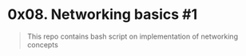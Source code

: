 # 0x08. Networking basics #1
> This repo contains bash script on implementation of networking concepts
